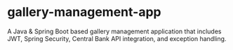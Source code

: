 # gallery-management-app
A Java &amp; Spring Boot based gallery management application that includes JWT, Spring Security, Central Bank API integration, and exception handling.
